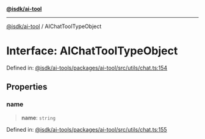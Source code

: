 [**@isdk/ai-tool**](../README.md)

***

[@isdk/ai-tool](../globals.md) / AIChatToolTypeObject

# Interface: AIChatToolTypeObject

Defined in: [@isdk/ai-tools/packages/ai-tool/src/utils/chat.ts:154](https://github.com/isdk/ai-tool.js/blob/4ebf370aaec9c78535cb40ffc19656d7bddcb145/src/utils/chat.ts#L154)

## Properties

### name

> **name**: `string`

Defined in: [@isdk/ai-tools/packages/ai-tool/src/utils/chat.ts:155](https://github.com/isdk/ai-tool.js/blob/4ebf370aaec9c78535cb40ffc19656d7bddcb145/src/utils/chat.ts#L155)
